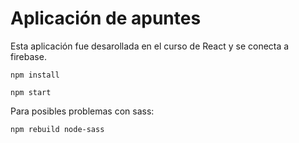 # Aplicación de apuntes

Esta aplicación fue desarollada en el curso de React y se conecta a firebase.


```
npm install

npm start
```

 Para posibles problemas con sass:

 ```
 npm rebuild node-sass
 ```
